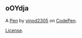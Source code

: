 oOYdja
------


A [Pen](https://codepen.io/vinod2305/pen/oOYdja) by [vinod2305](https://codepen.io/vinod2305) on [CodePen](https://codepen.io).

[License](https://codepen.io/vinod2305/pen/oOYdja/license).
